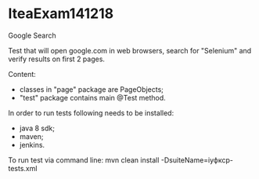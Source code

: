 # IteaExam141218
Google Search

Test that will open google.com in web browsers, search for "Selenium" and verify results on first 2 pages.

Content:
- classes in "page" package are PageObjects;
- "test" package contains main @Test method.

In order to run tests following needs to be installed:
- java 8 sdk;
- maven;
- jenkins.

To run test via command line:
mvn clean install -DsuiteName=іуфкср-tests.xml

